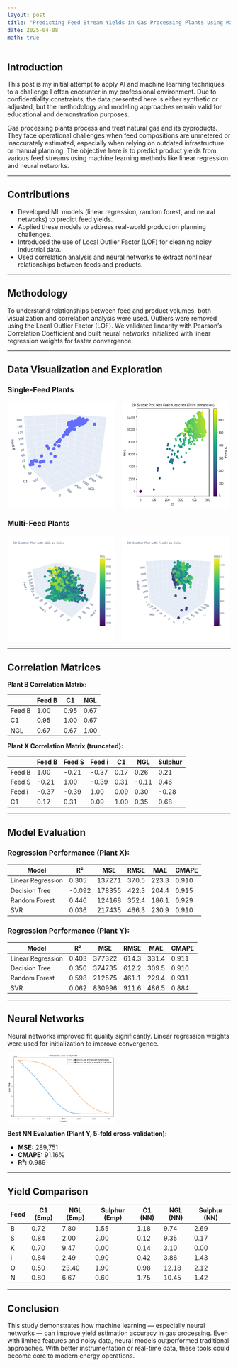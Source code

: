 ```yaml
---
layout: post
title: "Predicting Feed Stream Yields in Gas Processing Plants Using Machine Learning"
date: 2025-04-08
math: true
---
```


## Introduction

This post is my initial attempt to apply AI and machine learning techniques to a challenge I often encounter in my professional environment. Due to confidentiality constraints, the data presented here is either synthetic or adjusted, but the methodology and modeling approaches remain valid for educational and demonstration purposes.

Gas processing plants process and treat natural gas and its byproducts. They face operational challenges when feed compositions are unmetered or inaccurately estimated, especially when relying on outdated infrastructure or manual planning. The objective here is to predict product yields from various feed streams using machine learning methods like linear regression and neural networks.

---

## Contributions

- Developed ML models (linear regression, random forest, and neural networks) to predict feed yields.
- Applied these models to address real-world production planning challenges.
- Introduced the use of Local Outlier Factor (LOF) for cleaning noisy industrial data.
- Used correlation analysis and neural networks to extract nonlinear relationships between feeds and products.

---

## Methodology

To understand relationships between feed and product volumes, both visualization and correlation analysis were used. Outliers were removed using the Local Outlier Factor (LOF). We validated linearity with Pearson’s Correlation Coefficient and built neural networks initialized with linear regression weights for faster convergence.

---

## Data Visualization and Exploration

### Single-Feed Plants

<div style="display: flex; gap: 1rem;">
  <img src="/images/PlantB_allPlot_notClean.png" alt="Plant B" width="48%">
  <img src="/images/plantK_products.png" alt="Plant K" width="48%">
</div>

### Multi-Feed Plants

<div style="display: flex; gap: 1rem;">
  <img src="/images/PlantX_NGLColor_feeds_notClean.png" alt="Plant X" width="48%">
  <img src="/images/PlantY_iColor_products_notClean.png" alt="Plant Y" width="48%">
</div>

---

## Correlation Matrices

**Plant B Correlation Matrix:**

|          | Feed B | C1     | NGL    |
|----------|--------|--------|--------|
| Feed B   | 1.00   | 0.95   | 0.67   |
| C1       | 0.95   | 1.00   | 0.67   |
| NGL      | 0.67   | 0.67   | 1.00   |

**Plant X Correlation Matrix (truncated):**

|          | Feed B | Feed S | Feed i | C1     | NGL    | Sulphur |
|----------|--------|--------|--------|--------|--------|---------|
| Feed B   | 1.00   | -0.21  | -0.37  | 0.17   | 0.26   | 0.21    |
| Feed S   | -0.21  | 1.00   | -0.39  | 0.31   | -0.11  | 0.46    |
| Feed i   | -0.37  | -0.39  | 1.00   | 0.09   | 0.30   | -0.28   |
| C1       | 0.17   | 0.31   | 0.09   | 1.00   | 0.35   | 0.68    |

---

## Model Evaluation

### Regression Performance (Plant X):

| Model                | R²      | MSE      | RMSE    | MAE     | CMAPE   |
|----------------------|----------|----------|---------|---------|---------|
| Linear Regression    | 0.305    | 137271   | 370.5   | 223.3   | 0.910   |
| Decision Tree        | -0.092   | 178355   | 422.3   | 204.4   | 0.915   |
| Random Forest        | 0.446    | 124168   | 352.4   | 186.1   | 0.929   |
| SVR                  | 0.036    | 217435   | 466.3   | 230.9   | 0.910   |

### Regression Performance (Plant Y):

| Model                | R²      | MSE      | RMSE    | MAE     | CMAPE   |
|----------------------|----------|----------|---------|---------|---------|
| Linear Regression    | 0.403    | 377322   | 614.3   | 331.4   | 0.911   |
| Decision Tree        | 0.350    | 374735   | 612.2   | 309.5   | 0.910   |
| Random Forest        | 0.598    | 212575   | 461.1   | 229.4   | 0.931   |
| SVR                  | 0.062    | 830996   | 911.6   | 486.5   | 0.884   |

---

## Neural Networks

Neural networks improved fit quality significantly. Linear regression weights were used for initialization to improve convergence.

<div style="display: flex; gap: 1rem;">
  <img src="/images/wihwithout.png" alt="With vs Without Weight Init" width="48%">
</div>

**Best NN Evaluation (Plant Y, 5-fold cross-validation):**

- **MSE:** 289,751  
- **CMAPE:** 91.16%  
- **R²:** 0.989

---

## Yield Comparison

| Feed | C1 (Emp) | NGL (Emp) | Sulphur (Emp) | C1 (NN) | NGL (NN) | Sulphur (NN) |
|------|----------|-----------|----------------|---------|----------|---------------|
| B    | 0.72     | 7.80      | 1.55           | 1.18    | 9.74     | 2.69          |
| S    | 0.84     | 2.00      | 2.00           | 0.12    | 9.35     | 0.17          |
| K    | 0.70     | 9.47      | 0.00           | 0.14    | 3.10     | 0.00          |
| i    | 0.84     | 2.49      | 0.90           | 0.42    | 3.86     | 1.43          |
| O    | 0.50     | 23.40     | 1.90           | 0.98    | 12.18    | 2.12          |
| N    | 0.80     | 6.67      | 0.60           | 1.75    | 10.45    | 1.42          |

---

## Conclusion

This study demonstrates how machine learning — especially neural networks — can improve yield estimation accuracy in gas processing. Even with limited features and noisy data, neural models outperformed traditional approaches. With better instrumentation or real-time data, these tools could become core to modern energy operations.

